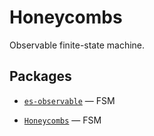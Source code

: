 # Honeycombs

Observable finite-state machine.

## Packages

- [`es-observable`](/packages/es-observable) — FSM

- [`Honeycombs`](/packages/honeycombs) — FSM
